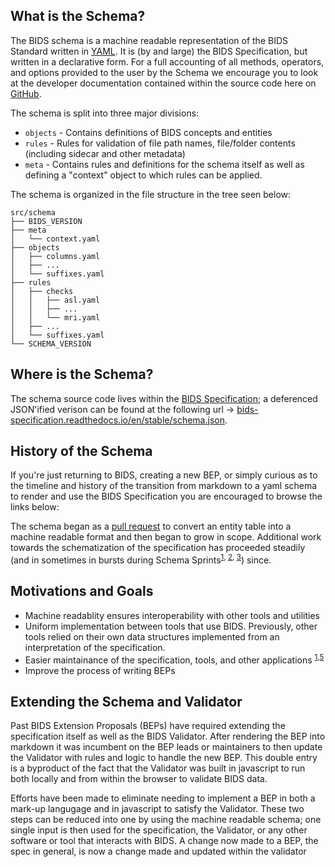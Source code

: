 ## What is the Schema?

The BIDS schema is a machine readable representation of the BIDS Standard
  written in [YAML](https://en.wikipedia.org/wiki/YAML). It is (by and large)
  the BIDS Specification, but written in a declarative form. For a full
  accounting of all methods, operators, and options provided to the user
  by the Schema we encourage you to look at the developer documentation
  contained within the source code here on [GitHub][schema_readme.md].

The schema is split into three major divisions:

- `objects` - Contains definitions of BIDS concepts and entities
- `rules` - Rules for validation of file path names, file/folder contents 
(including sidecar and other metadata) 
- `meta` - Contains rules and definitions for the schema itself as well as defining
a "context" object to which rules can be applied. 

The schema is organized in the file structure in the tree seen below:

```
src/schema
├── BIDS_VERSION
├── meta
│   └── context.yaml
├── objects
│   ├── columns.yaml
│   ├── ...
│   └── suffixes.yaml
├── rules
│   ├── checks
│   │   ├── asl.yaml
│   │   ├── ...
│   │   └── mri.yaml
│   ├── ...
│   └── suffixes.yaml
└── SCHEMA_VERSION
```

## Where is the Schema?

The schema source code lives within the [BIDS Specification][schema_source]; 
  a deferenced JSON'ified verison can be found at the following url ->
  [bids-specification.readthedocs.io/en/stable/schema.json][jsonified_schema].
  

## History of the Schema

If you're just returning to BIDS, creating a new BEP, or simply curious as to the timeline and history
  of the transition from markdown to a yaml schema to render and use the BIDS Specification you are encouraged
  to browse the links below:

The schema began as a [pull request][start_of_schema] to convert an entity table into a machine readable 
  format and then began to grow in scope. Additional work towards the schematization of the specification 
  has proceeded steadily (and in sometimes in bursts during Schema Sprints<sup>[1][BIDS Sprint 1 Discussion], 
  [2][BIDS Sprint 2 Discussion], [3][BIDS Sprint 3 Discussion]</sup>) since.

## Motivations and Goals

- Machine readablity ensures interoperability with other tools and utilities
- Uniform implementation between tools that use BIDS. Previously, other tools relied on their own data structures implemented from an interpretation of the specification.
- Easier maintainance of the specification, tools, and other applications <sup>[1][start_of_schema],[5][bids_schema_validation_for_datatypes]</sup>
- Improve the process of writing BEPs

## Extending the Schema and Validator

Past BIDS Extension Proposals (BEPs) have required extending the specification itself as well as the BIDS Validator. 
  After rendering the BEP into markdown it was incumbent on the BEP leads or maintainers to 
  then update the Validator with rules and logic to handle the new BEP.
  This double entry is a byproduct of the fact that the Validator was built in javascript to run both 
  locally and from within the browser to validate BIDS data.

Efforts have been made to eliminate needing to implement a BEP in both a mark-up langugage and 
  in javascript to satisfy the Validator. These two steps can be reduced into one by using the 
  machine readable schema; one single input is then used for the specification, the Validator, 
  or any other software or tool that interacts with BIDS. A change now made to a BEP, the spec in general,
  is now a change made and updated within the validator



[state_of_the_schema_presentation]: https://docs.google.com/presentation/d/1ldEbElaFm__jtkLoEcn2PQ-LGj1dfmdjWxDvE11eiNk/edit?usp=sharing
[start_of_schema]: https://github.com/bids-standard/bids-specification/issues/466
[bids_schema_validation_for_datatypes]: https://github.com/bids-standard/bids-validator/pull/1325

[BIDS Sprint 1 Discussion]: https://bit.ly/pdx-bids-sprint
[BIDS Sprint 2 Discussion]: https://docs.google.com/document/d/1UmcNlv5Ly9Ko6UStJBPV4UGVARjdNtZWRx9OVTLsE7Q/edit?usp=sharing
[BIDS Sprint 3 Discussion]: https://docs.google.com/presentation/d/1j7kWyRpk3VPY7r4tsEzuAQ-jmn83iZkmXYtdriCJptg/edit?usp=sharing

[jsonified_schema]: https://bids-specification.readthedocs.io/en/stable/schema.json
[schema_readme.md]: https://github.com/bids-standard/bids-specification/blob/master/src/schema/README.md
[schema_source]: https://github.com/bids-standard/bids-specification/src/schema
[bidsschematools_pypi]: https://pypi.org/project/bidsschematools/
[bidsschematools_rtd]: https://bidsschematools.readthedocs.io/en/latest/?badge=latest
